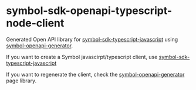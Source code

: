 # symbol-sdk-openapi-typescript-node-client

Generated Open API library for [symbol-sdk-typescript-javascript](https://github.com/nemtech/symbol-sdk-typescript-javascript) using [symbol-openapi-generator](https://github.com/nemtech/symbol-openapi-generator). 

If you want to create a Symbol javascirpt/typescript client, use [symbol-sdk-typescript-javascript](https://github.com/nemtech/symbol-sdk-typescript-javascript)

If you want to regenerate the client, check the [symbol-openapi-generator](https://github.com/nemtech/symbol-openapi-generator) page library.


